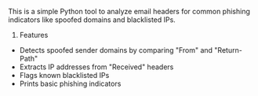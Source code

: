 

This is a simple Python tool to analyze email headers for common phishing indicators like spoofed domains and blacklisted IPs.

1) Features
- Detects spoofed sender domains by comparing "From" and "Return-Path"
- Extracts IP addresses from "Received" headers
- Flags known blacklisted IPs
- Prints basic phishing indicators

